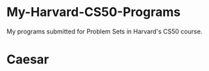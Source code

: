 # My-Harvard-CS50-Programs
My programs submitted for Problem Sets in Harvard's CS50 course.



# Caesar
